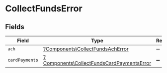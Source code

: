 # CollectFundsError


## Fields

| Field                                                                                                 | Type                                                                                                  | Required                                                                                              | Description                                                                                           |
| ----------------------------------------------------------------------------------------------------- | ----------------------------------------------------------------------------------------------------- | ----------------------------------------------------------------------------------------------------- | ----------------------------------------------------------------------------------------------------- |
| `ach`                                                                                                 | [?Components\CollectFundsAchError](../../Models/Components/CollectFundsAchError.md)                   | :heavy_minus_sign:                                                                                    | N/A                                                                                                   |
| `cardPayments`                                                                                        | [?Components\CollectFundsCardPaymentsError](../../Models/Components/CollectFundsCardPaymentsError.md) | :heavy_minus_sign:                                                                                    | N/A                                                                                                   |
